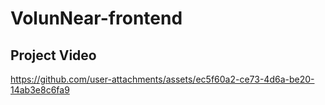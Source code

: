 # VolunNear-frontend

## Project Video

https://github.com/user-attachments/assets/ec5f60a2-ce73-4d6a-be20-14ab3e8c6fa9


